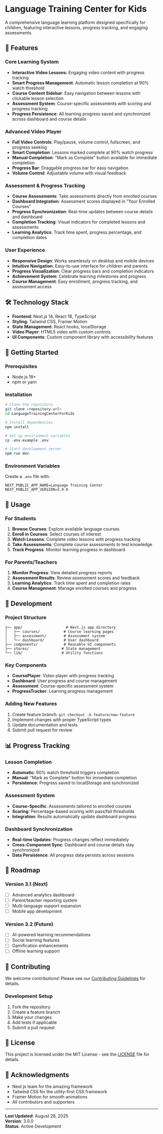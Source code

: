 # Language Training Center for Kids

A comprehensive language learning platform designed specifically for children, featuring interactive lessons, progress tracking, and engaging assessments.

## 🚀 Features

### Core Learning System
- **Interactive Video Lessons**: Engaging video content with progress tracking
- **Smart Progress Management**: Automatic lesson completion at 90% watch threshold
- **Course Content Sidebar**: Easy navigation between lessons with clickable lesson selection
- **Assessment System**: Course-specific assessments with scoring and progress tracking
- **Progress Persistence**: All learning progress saved and synchronized across dashboard and course details

### Advanced Video Player
- **Full Video Controls**: Play/pause, volume control, fullscreen, and progress seeking
- **Smart Completion**: Lessons marked complete at 90% watch progress
- **Manual Completion**: "Mark as Complete" button available for immediate completion
- **Progress Bar**: Draggable progress bar for easy navigation
- **Volume Control**: Adjustable volume with visual feedback

### Assessment & Progress Tracking
- **Course Assessments**: Take assessments directly from enrolled courses
- **Dashboard Integration**: Assessment scores displayed in "Your Enrolled Courses"
- **Progress Synchronization**: Real-time updates between course details and dashboard
- **Completion Tracking**: Visual indicators for completed lessons and assessments
- **Learning Analytics**: Track time spent, progress percentage, and completion dates

### User Experience
- **Responsive Design**: Works seamlessly on desktop and mobile devices
- **Intuitive Navigation**: Easy-to-use interface for children and parents
- **Progress Visualization**: Clear progress bars and completion indicators
- **Achievement System**: Celebrate learning milestones and progress
- **Course Management**: Easy enrollment, progress tracking, and assessment access

## 🛠️ Technology Stack

- **Frontend**: Next.js 14, React 18, TypeScript
- **Styling**: Tailwind CSS, Framer Motion
- **State Management**: React hooks, localStorage
- **Video Player**: HTML5 video with custom controls
- **UI Components**: Custom component library with accessibility features

## 🚀 Getting Started

### Prerequisites
- Node.js 18+ 
- npm or yarn

### Installation
```bash
# Clone the repository
git clone <repository-url>
cd LanguageTrainingCenterForKids

# Install dependencies
npm install

# Set up environment variables
cp .env.example .env

# Start development server
npm run dev
```

### Environment Variables
Create a `.env` file with:
```env
NEXT_PUBLIC_APP_NAME=Language Training Center
NEXT_PUBLIC_APP_VERSION=3.0.0
```

## 📱 Usage

### For Students
1. **Browse Courses**: Explore available language courses
2. **Enroll in Courses**: Select courses of interest
3. **Watch Lessons**: Complete video lessons with progress tracking
4. **Take Assessments**: Complete course assessments to test knowledge
5. **Track Progress**: Monitor learning progress in dashboard

### For Parents/Teachers
1. **Monitor Progress**: View detailed progress reports
2. **Assessment Results**: Review assessment scores and feedback
3. **Learning Analytics**: Track time spent and completion rates
4. **Course Management**: Manage enrolled courses and progress

## 🔧 Development

### Project Structure
```
├── app/                    # Next.js app directory
│   ├── courses/           # Course learning pages
│   ├── assessment/        # Assessment system
│   └── dashboard/         # User dashboard
├── components/            # Reusable UI components
├── stores/               # State management
└── lib/                  # Utility functions
```

### Key Components
- **CoursePlayer**: Video player with progress tracking
- **Dashboard**: User progress and course management
- **Assessment**: Course-specific assessment system
- **ProgressTracker**: Learning progress management

### Adding New Features
1. Create feature branch: `git checkout -b feature/new-feature`
2. Implement changes with proper TypeScript types
3. Update documentation and tests
4. Submit pull request for review

## 📊 Progress Tracking

### Lesson Completion
- **Automatic**: 90% watch threshold triggers completion
- **Manual**: "Mark as Complete" button for immediate completion
- **Persistence**: Progress saved to localStorage and synchronized

### Assessment System
- **Course-Specific**: Assessments tailored to enrolled courses
- **Scoring**: Percentage-based scoring with pass/fail thresholds
- **Integration**: Results automatically update dashboard progress

### Dashboard Synchronization
- **Real-time Updates**: Progress changes reflect immediately
- **Cross-Component Sync**: Dashboard and course details stay synchronized
- **Data Persistence**: All progress data persists across sessions

## 🎯 Roadmap

### Version 3.1 (Next)
- [ ] Advanced analytics dashboard
- [ ] Parent/teacher reporting system
- [ ] Multi-language support expansion
- [ ] Mobile app development

### Version 3.2 (Future)
- [ ] AI-powered learning recommendations
- [ ] Social learning features
- [ ] Gamification enhancements
- [ ] Offline learning support

## 🤝 Contributing

We welcome contributions! Please see our [Contributing Guidelines](CONTRIBUTING.md) for details.

### Development Setup
1. Fork the repository
2. Create a feature branch
3. Make your changes
4. Add tests if applicable
5. Submit a pull request

## 📄 License

This project is licensed under the MIT License - see the [LICENSE](LICENSE) file for details.

## 🙏 Acknowledgments

- Next.js team for the amazing framework
- Tailwind CSS for the utility-first CSS framework
- Framer Motion for smooth animations
- All contributors and supporters

---

**Last Updated**: August 28, 2025  
**Version**: 3.0.0  
**Status**: Active Development
